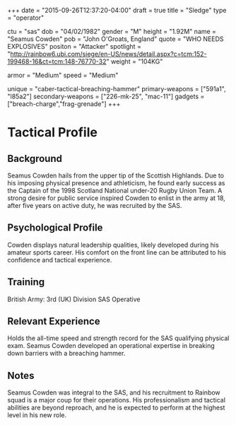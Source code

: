 +++
date = "2015-09-26T12:37:20-04:00"
draft = true
title = "Sledge"
type = "operator"

ctu = "sas"
dob = "04/02/1982"
gender = "M"
height = "1.92M"
name = "Seamus Cowden"
pob = "John O'Groats, England"
quote = "WHO NEEDS EXPLOSIVES"
positon = "Attacker"
spotlight = "http://rainbow6.ubi.com/siege/en-US/news/detail.aspx?c=tcm:152-199468-16&ct=tcm:148-76770-32"
weight = "104KG"

armor = "Medium"
speed = "Medium"

unique = "caber-tactical-breaching-hammer"
primary-weapons = ["591a1", "l85a2"]
secondary-weapons = ["226-mk-25", "mac-11"]
gadgets = ["breach-charge","frag-grenade"]
+++

# Tactical Profile

## Background

Seamus Cowden hails from the upper tip of the Scottish Highlands. Due to his imposing physical presence and athleticism, he found early success as the Captain of the 1998 Scotland National under-20 Rugby Union Team. A strong desire for public service inspired Cowden to enlist in the army at 18, after five years on active duty, he was recruited by the SAS.

## Psychological Profile

Cowden displays natural leadership qualities, likely developed during his amateur sports career. His comfort on the front line can be attributed to his confidence and tactical experience.

## Training

British Army: 3rd (UK) Division
SAS Operative

## Relevant Experience

Holds the all-time speed and strength record for the SAS qualifying physical exam. Seamus Cowden developed an operational expertise in breaking down barriers with a breaching hammer.

## Notes

Seamus Cowden was integral to the SAS, and his recruitment to Rainbow squad is a major coup for their operations. His professionalism and tactical abilities are beyond reproach, and he is expected to perform at the highest level in his new role.

